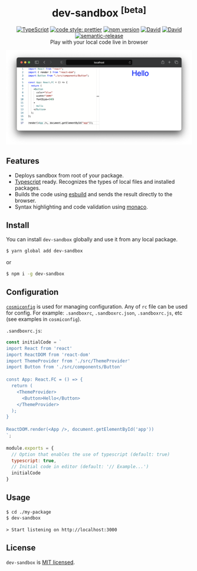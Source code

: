 <h1 align="center">
  dev-sandbox <sup>[beta]</sup>
</h1>

<div align="center">
  <a href="http://www.typescriptlang.org/"><img src="https://img.shields.io/badge/%3C%2F%3E-TypeScript-%230074c1.svg" alt="TypeScript" /></a>
  <a href="https://github.com/prettier/prettier"><img src="https://img.shields.io/badge/code_style-prettier-f8bc45.svg" alt="code style: prettier" /></a>
  <a href="https://www.npmjs.com/package/dev-sandbox"><img src="https://badge.fury.io/js/dev-sandbox.svg" alt="npm version" /></a>
  <a href="https://david-dm.org/iam-medvedev/dev-sandbox"><img src="https://status.david-dm.org/gh/iam-medvedev/dev-sandbox.svg" alt="David" /></a>
  <a href="https://david-dm.org/iam-medvedev/dev-sandbox"><img src="https://status.david-dm.org/gh/iam-medvedev/dev-sandbox.svg?type=dev" alt="David" /></a>
  <a href="https://github.com/semantic-release/semantic-release"><img src="https://img.shields.io/badge/%20%20%F0%9F%93%A6%F0%9F%9A%80-semantic--release-e10079.svg" alt="semantic-release" /></a>
</div>

<div align="center">
  Play with your local code live in browser
</div>

![dev-sandbox](https://raw.githubusercontent.com/iam-medvedev/dev-sandbox/master/screenshot.png)

## Features

- Deploys sandbox from root of your package.
- [Typescript](https://www.typescriptlang.org/) ready. Recognizes the types of local files and installed packages.
- Builds the code using [esbuild](https://esbuild.github.io) and sends the result directly to the browser.
- Syntax highlighting and code validation using [monaco](https://microsoft.github.io/monaco-editor/).

## Install

You can install `dev-sandbox` globally and use it from any local package.

```sh
$ yarn global add dev-sandbox
```

or

```sh
$ npm i -g dev-sandbox
```

## Configuration

[`cosmiconfig`](https://github.com/davidtheclark/cosmiconfig) is used for managing configuration. Any of `rc` file can be used for config. For example: `.sandboxrc`, `.sandboxrc.json`, `.sandboxrc.js`, etc (see examples in `cosmiconfig`).

`.sandboxrc.js`:
```javascript
const initialCode = `
import React from 'react'
import ReactDOM from 'react-dom'
import ThemeProvider from './src/ThemeProvider'
import Button from './src/components/Button'

const App: React.FC = () => {
  return (
    <ThemeProvider>
      <Button>Hello</Button>
    </ThemeProvider>
  );
}

ReactDOM.render(<App />, document.getElementById('app'))
`;

module.exports = {
  // Option that enables the use of typescript (default: true)
  typescript: true,
  // Initial code in editor (default: '// Example...')
  initialCode
}
```

## Usage

```
$ cd ./my-package
$ dev-sandbox

> Start listening on http://localhost:3000
```

## License

`dev-sandbox` is [MIT licensed](./LICENSE).
